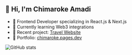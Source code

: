 ## 👋 Hi, I'm Chimaroke Amadi

- 🌱 Frontend Developer specializing in React.js & Next.js
- 🧠 Currently learning Web3 integrations
- 🚀 Recent project: [Travel Website](https://www.fairsuretravel.com.ng/)
- 🔗 Portfolio: [chimaroke.pages.dev](https://chimaroke.pages.dev)

![GitHub stats](https://github-readme-stats.vercel.app/api?username=chimaroke&show_icons=true)
